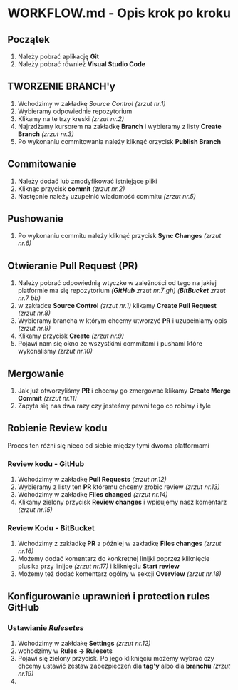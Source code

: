 # WORKFLOW.md - Opis krok po kroku

## Początek

1. Należy pobrać aplikację **Git**
2. Należy pobrać również **Visual Studio Code**

## TWORZENIE BRANCH'y

1. Wchodzimy w zakładkę _Source Control_ _(zrzut nr.1)_
2. Wybieramy odpowiednie repozytorium
3. Klikamy na te trzy kreski _(zrzut nr.2)_
4. Najrzdżamy kursorem na zakładkę **Branch** i wybieramy z listy **Create Branch** _(zrzut nr.3)_
5. Po wykonaniu commitowania należy kliknąć orzycisk **Publish Branch**

## Commitowanie

1. Należy dodać lub zmodyfikować istnięjące pliki
2. Kliknąc przycisk **commit** _(zrzut nr.2)_
3. Następnie należy uzupełnić wiadomość commitu _(zrzut nr.5)_

## Pushowanie

1. Po wykonaniu commitu należy kliknąć przycisk **Sync Changes** _(zrzut nr.6)_

## Otwieranie Pull Request (PR)

1. Należy pobrać odpowiednią wtyczke w zależności od tego na jakiej platformie ma się repozytorium _(**GitHub** zrzut nr.7 gh)_ _(**BitBucket** zrzut nr.7 bb)_
2. w zakładce **Source Control** _(zrzut nr.1)_ klikamy **Create Pull Request** _(zrzut nr.8)_
3. Wybieramy brancha w którym chcemy utworzyć **PR** i uzupełniamy opis _(zrzut nr.9)_
4. Klikamy przycisk **Create** _(zrzut nr.9)_
5. Pojawi nam się okno ze wszystkimi commitami i pushami które wykonaliśmy _(zrzut nr.10)_

## Mergowanie

1. Jak już otworzyliśmy **PR** i chcemy go zmergować klikamy **Create Merge Commit** _(zrzut nr.11)_
2. Zapyta się nas dwa razy czy jesteśmy pewni tego co robimy i tyle

## Robienie Review kodu

Proces ten różni się nieco od siebie między tymi dwoma platformami

### Review kodu - GitHub

1. Wchodzimy w zakładkę **Pull Requests** _(zrzut nr.12)_
2. Wybieramy z listy ten **PR** któremu chcemy zrobic review _(zrzut nr.13)_
3. Wchodzimy w zakładkę **Files changed** _(zrzut nr.14)_
4. Klikamy zielony przycisk **Review changes** i wpisujemy nasz komentarz _(zrzut nr.15)_

### Review Kodu - BitBucket

1. Wchodzimy z zakładkę **PR** a później w zakładkę **Files changes** _(zrzut nr.16)_
2. Możemy dodać komentarz do konkretnej linijki poprzez kliknięcie plusika przy linijce _(zrzut nr.17)_ i kliknięciu **Start review**
3. Możemy też dodać komentarz ogólny w sekcji **Overview** _(zrzut nr.18)_

## Konfigurowanie uprawnień i protection rules GitHub

### Ustawianie _Rulesetes_

1. Wchodzimy w zakłdakę **Settings** _(zrzut nr.12)_
2. wchodzimy w **Rules -> Rulesets**
3. Pojawi się zielony przycisk. Po jego kliknięciu możemy wybrać czy chcemy ustawić zestaw zabezpieczeń dla **tag'y** albo dla **branchu** _(zrzut nr.19)_
4.

